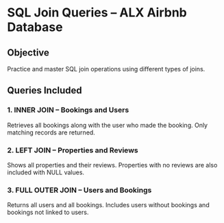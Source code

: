 # SQL Join Queries – ALX Airbnb Database

## Objective
Practice and master SQL join operations using different types of joins.

## Queries Included

### 1. INNER JOIN – Bookings and Users
Retrieves all bookings along with the user who made the booking. Only matching records are returned.

### 2. LEFT JOIN – Properties and Reviews
Shows all properties and their reviews. Properties with no reviews are also included with NULL values.

### 3. FULL OUTER JOIN – Users and Bookings
Returns all users and all bookings. Includes users without bookings and bookings not linked to users.

